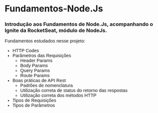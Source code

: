 # Fundamentos-Node.Js

### Introdução aos Fundamentos de Node.Js, acompanhando o Ignite da RocketSeat, módulo de NodeJs.

<span style="font-family: 'Poppins', sans-serif;font-size:11pt">
Fundamentos estudados nesse projeto:
 
- HTTP Codes
- Parâmetros das Requisições
  - Header Params
  - Body Params
  - Query Params
  - Route Params
- Boas práticas de API Rest
  - Padrões de nomenclatura
  - Utilização correta de status do retorno das respostas
  - Utilização correta dos métodos HTTP
- Tipos de Requisições
- Tipos de Parâmetros
</span>
